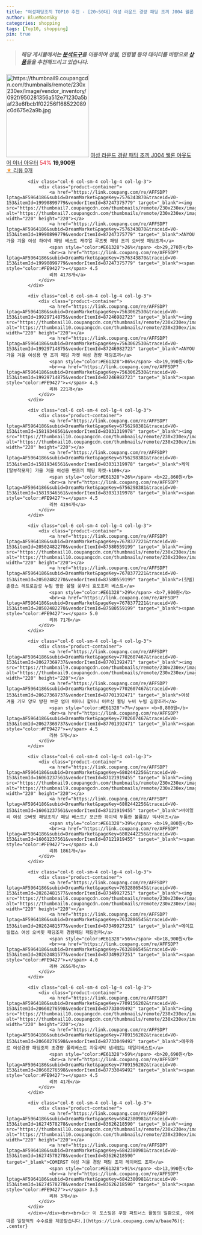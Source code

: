 ```yaml
---
title: "여성패딩조끼 TOP10 추천 - [20~50대] 여성 라운드 경량 패딩 조끼 J004 웰론 아웃도어 이너 아우터"
author: BlueMoonSky
categories: shopping
tags: [Top10, shopping]
pin: true
---
```


> ##### 해당 게시물에서는 [**분석도구**](https://itemscout.io/)를 이용하여 **성별**, **연령별** 등의 데이터를 바탕으로 [**상품**](https://link.coupang.com/a/baae76)들을 추천해드리고 있습니다.
<div class="container"><div class="row">
            <div class="col-6 col-sm-4 col-lg-4 col-lg-3">
                <div class="product-container">
                    <a href="https://link.coupang.com/re/AFFSDP?lptag=AF5964186&subid=DreamMarket&pageKey=6080650618&traceid=V0-153&itemId=11270250345&vendorItemId=71531860022" target="_blank"><img src="https://thumbnail9.coupangcdn.com/thumbnails/remote/230x230ex/image/vendor_inventory/092f/950281356a512e71230a5baf23e6fbcb1f02256f168522089c0d675e2a9b.jpg" alt="https://thumbnail9.coupangcdn.com/thumbnails/remote/230x230ex/image/vendor_inventory/092f/950281356a512e71230a5baf23e6fbcb1f02256f168522089c0d675e2a9b.jpg" width="220" height="220"></a>
                    <a href="https://link.coupang.com/re/AFFSDP?lptag=AF5964186&subid=DreamMarket&pageKey=6080650618&traceid=V0-153&itemId=11270250345&vendorItemId=71531860022" target="_blank">여성 라운드 경량 패딩 조끼 J004 웰론 아웃도어 이너 아우터</a>
                    <span style="color:#E61328">54%</span> <b>19,900원</b>
                    <br><a href="https://link.coupang.com/re/AFFSDP?lptag=AF5964186&subid=DreamMarket&pageKey=6080650618&traceid=V0-153&itemId=11270250345&vendorItemId=71531860022" target="_blank"><span style="color:#FE9427">★</span> 
                    리뷰 0개</a>
                </div>
            </div>
            
            <div class="col-6 col-sm-4 col-lg-4 col-lg-3">
                <div class="product-container">
                    <a href="https://link.coupang.com/re/AFFSDP?lptag=AF5964186&subid=DreamMarket&pageKey=7576343870&traceid=V0-153&itemId=19990899779&vendorItemId=87247375779" target="_blank"><img src="https://thumbnail7.coupangcdn.com/thumbnails/remote/230x230ex/image/vendor_inventory/8d1d/f3d4566bd3d8dfe769c131a7426a6534838f621ae6762bdc459ecc67219a.jpg" alt="https://thumbnail7.coupangcdn.com/thumbnails/remote/230x230ex/image/vendor_inventory/8d1d/f3d4566bd3d8dfe769c131a7426a6534838f621ae6762bdc459ecc67219a.jpg" width="220" height="220"></a>
                    <a href="https://link.coupang.com/re/AFFSDP?lptag=AF5964186&subid=DreamMarket&pageKey=7576343870&traceid=V0-153&itemId=19990899779&vendorItemId=87247375779" target="_blank">ANYOU 가을 겨울 여성 하이넥 패딩 베스트 캐주얼 루즈핏 패딩 조끼 오버핏 패딩조끼</a>
                    <span style="color:#E61328">26%</span> <b>29,270원</b>
                    <br><a href="https://link.coupang.com/re/AFFSDP?lptag=AF5964186&subid=DreamMarket&pageKey=7576343870&traceid=V0-153&itemId=19990899779&vendorItemId=87247375779" target="_blank"><span style="color:#FE9427">★</span> 4.5
                    리뷰 4178개</a>
                </div>
            </div>
            
            <div class="col-6 col-sm-4 col-lg-4 col-lg-3">
                <div class="product-container">
                    <a href="https://link.coupang.com/re/AFFSDP?lptag=AF5964186&subid=DreamMarket&pageKey=7563062530&traceid=V0-153&itemId=19929714875&vendorItemId=87246982723" target="_blank"><img src="https://thumbnail10.coupangcdn.com/thumbnails/remote/230x230ex/image/vendor_inventory/6299/0fdad72f8befb935bf68fe2e694c1046727d4d66cdda29128a1b57c140db.jpg" alt="https://thumbnail10.coupangcdn.com/thumbnails/remote/230x230ex/image/vendor_inventory/6299/0fdad72f8befb935bf68fe2e694c1046727d4d66cdda29128a1b57c140db.jpg" width="220" height="220"></a>
                    <a href="https://link.coupang.com/re/AFFSDP?lptag=AF5964186&subid=DreamMarket&pageKey=7563062530&traceid=V0-153&itemId=19929714875&vendorItemId=87246982723" target="_blank">ANYOU 가을 겨울 여성용 면 조끼 패딩 자켓 여성 경량 패딩조끼</a>
                    <span style="color:#E61328">86%</span> <b>19,990원</b>
                    <br><a href="https://link.coupang.com/re/AFFSDP?lptag=AF5964186&subid=DreamMarket&pageKey=7563062530&traceid=V0-153&itemId=19929714875&vendorItemId=87246982723" target="_blank"><span style="color:#FE9427">★</span> 4.5
                    리뷰 221개</a>
                </div>
            </div>
            
            <div class="col-6 col-sm-4 col-lg-4 col-lg-3">
                <div class="product-container">
                    <a href="https://link.coupang.com/re/AFFSDP?lptag=AF5964186&subid=DreamMarket&pageKey=6756298381&traceid=V0-153&itemId=15819346561&vendorItemId=83031319978" target="_blank"><img src="https://thumbnail10.coupangcdn.com/thumbnails/remote/230x230ex/image/vendor_inventory/231f/eef02eb06404ac54c1a4dd58b111cff294a1795cc8979006d360f53f4f91.jpg" alt="https://thumbnail10.coupangcdn.com/thumbnails/remote/230x230ex/image/vendor_inventory/231f/eef02eb06404ac54c1a4dd58b111cff294a1795cc8979006d360f53f4f91.jpg" width="220" height="220"></a>
                    <a href="https://link.coupang.com/re/AFFSDP?lptag=AF5964186&subid=DreamMarket&pageKey=6756298381&traceid=V0-153&itemId=15819346561&vendorItemId=83031319978" target="_blank">케익 [탈부착모자] 가을 겨울 여성용 면조끼 패딩 자켓-k109</a>
                    <span style="color:#E61328">26%</span> <b>22,860원</b>
                    <br><a href="https://link.coupang.com/re/AFFSDP?lptag=AF5964186&subid=DreamMarket&pageKey=6756298381&traceid=V0-153&itemId=15819346561&vendorItemId=83031319978" target="_blank"><span style="color:#FE9427">★</span> 4.5
                    리뷰 4194개</a>
                </div>
            </div>
            
            <div class="col-6 col-sm-4 col-lg-4 col-lg-3">
                <div class="product-container">
                    <a href="https://link.coupang.com/re/AFFSDP?lptag=AF5964186&subid=DreamMarket&pageKey=7678377221&traceid=V0-153&itemId=20502482270&vendorItemId=87580559199" target="_blank"><img src="https://thumbnail10.coupangcdn.com/thumbnails/remote/230x230ex/image/vendor_inventory/e163/0c90cb543d57cb8488a515770ce9a02185a0d1c72a53a99178ac05f321a4.jpg" alt="https://thumbnail10.coupangcdn.com/thumbnails/remote/230x230ex/image/vendor_inventory/e163/0c90cb543d57cb8488a515770ce9a02185a0d1c72a53a99178ac05f321a4.jpg" width="220" height="220"></a>
                    <a href="https://link.coupang.com/re/AFFSDP?lptag=AF5964186&subid=DreamMarket&pageKey=7678377221&traceid=V0-153&itemId=20502482270&vendorItemId=87580559199" target="_blank">(힛템) 촌캉스 레트로감성 누빔 방한 융털 꽃무늬 효도조끼 베스트</a>
                    <span style="color:#E61328">29%</span> <b>7,900원</b>
                    <br><a href="https://link.coupang.com/re/AFFSDP?lptag=AF5964186&subid=DreamMarket&pageKey=7678377221&traceid=V0-153&itemId=20502482270&vendorItemId=87580559199" target="_blank"><span style="color:#FE9427">★</span> 5.0
                    리뷰 71개</a>
                </div>
            </div>
            
            <div class="col-6 col-sm-4 col-lg-4 col-lg-3">
                <div class="product-container">
                    <a href="https://link.coupang.com/re/AFFSDP?lptag=AF5964186&subid=DreamMarket&pageKey=7702607467&traceid=V0-153&itemId=20627369737&vendorItemId=87701392471" target="_blank"><img src="https://thumbnail9.coupangcdn.com/thumbnails/remote/230x230ex/image/vendor_inventory/4313/171bcca236868320f1bb2323039595f61a58b4a58c0f1f1927efeeedf12c.jpg" alt="https://thumbnail9.coupangcdn.com/thumbnails/remote/230x230ex/image/vendor_inventory/4313/171bcca236868320f1bb2323039595f61a58b4a58c0f1f1927efeeedf12c.jpg" width="220" height="220"></a>
                    <a href="https://link.coupang.com/re/AFFSDP?lptag=AF5964186&subid=DreamMarket&pageKey=7702607467&traceid=V0-153&itemId=20627369737&vendorItemId=87701392471" target="_blank">여성 겨울 기모 양모 방한 보온 엄마 어머니 할머니 어르신 퀼팅 누비 누빔 김장조끼</a>
                    <span style="color:#E61328">7%</span> <b>8,800원</b>
                    <br><a href="https://link.coupang.com/re/AFFSDP?lptag=AF5964186&subid=DreamMarket&pageKey=7702607467&traceid=V0-153&itemId=20627369737&vendorItemId=87701392471" target="_blank"><span style="color:#FE9427">★</span> 4.5
                    리뷰 5개</a>
                </div>
            </div>
            
            <div class="col-6 col-sm-4 col-lg-4 col-lg-3">
                <div class="product-container">
                    <a href="https://link.coupang.com/re/AFFSDP?lptag=AF5964186&subid=DreamMarket&pageKey=6802442256&traceid=V0-153&itemId=16061237561&vendorItemId=87121919455" target="_blank"><img src="https://thumbnail9.coupangcdn.com/thumbnails/remote/230x230ex/image/vendor_inventory/7dd8/ede6d78f0507ac36decb065a4dd3f035ce07aa018c030771ad67b3002dfb.jpg" alt="https://thumbnail9.coupangcdn.com/thumbnails/remote/230x230ex/image/vendor_inventory/7dd8/ede6d78f0507ac36decb065a4dd3f035ce07aa018c030771ad67b3002dfb.jpg" width="220" height="220"></a>
                    <a href="https://link.coupang.com/re/AFFSDP?lptag=AF5964186&subid=DreamMarket&pageKey=6802442256&traceid=V0-153&itemId=16061237561&vendorItemId=87121919455" target="_blank">바이얼리 여성 오버핏 패딩조끼/ 패딩 베스트/ 포근한 하이넥 두툼한 볼륨감/ 빅사이즈</a>
                    <span style="color:#E61328">39%</span> <b>19,800원</b>
                    <br><a href="https://link.coupang.com/re/AFFSDP?lptag=AF5964186&subid=DreamMarket&pageKey=6802442256&traceid=V0-153&itemId=16061237561&vendorItemId=87121919455" target="_blank"><span style="color:#FE9427">★</span> 4.0
                    리뷰 1861개</a>
                </div>
            </div>
            
            <div class="col-6 col-sm-4 col-lg-4 col-lg-3">
                <div class="product-container">
                    <a href="https://link.coupang.com/re/AFFSDP?lptag=AF5964186&subid=DreamMarket&pageKey=7632886545&traceid=V0-153&itemId=20262481577&vendorItemId=87349927251" target="_blank"><img src="https://thumbnail6.coupangcdn.com/thumbnails/remote/230x230ex/image/vendor_inventory/e12e/5b22d1779eb271d3a2c973f09f6a85c7687d0caf4a60cba69771a9365403.jpg" alt="https://thumbnail6.coupangcdn.com/thumbnails/remote/230x230ex/image/vendor_inventory/e12e/5b22d1779eb271d3a2c973f09f6a85c7687d0caf4a60cba69771a9365403.jpg" width="220" height="220"></a>
                    <a href="https://link.coupang.com/re/AFFSDP?lptag=AF5964186&subid=DreamMarket&pageKey=7632886545&traceid=V0-153&itemId=20262481577&vendorItemId=87349927251" target="_blank">에이프릴랩스 여성 오버핏 패딩조끼 경량패딩 패딩점퍼</a>
                    <span style="color:#E61328">56%</span> <b>18,900원</b>
                    <br><a href="https://link.coupang.com/re/AFFSDP?lptag=AF5964186&subid=DreamMarket&pageKey=7632886545&traceid=V0-153&itemId=20262481577&vendorItemId=87349927251" target="_blank"><span style="color:#FE9427">★</span> 4.0
                    리뷰 2656개</a>
                </div>
            </div>
            
            <div class="col-6 col-sm-4 col-lg-4 col-lg-3">
                <div class="product-container">
                    <a href="https://link.coupang.com/re/AFFSDP?lptag=AF5964186&subid=DreamMarket&pageKey=7709156202&traceid=V0-153&itemId=20660276598&vendorItemId=87733049492" target="_blank"><img src="https://thumbnail10.coupangcdn.com/thumbnails/remote/230x230ex/image/vendor_inventory/74b9/dea5cf306832f95efb1806a705c69820706db9360d01d351ba6ef443980e.png" alt="https://thumbnail10.coupangcdn.com/thumbnails/remote/230x230ex/image/vendor_inventory/74b9/dea5cf306832f95efb1806a705c69820706db9360d01d351ba6ef443980e.png" width="220" height="220"></a>
                    <a href="https://link.coupang.com/re/AFFSDP?lptag=AF5964186&subid=DreamMarket&pageKey=7709156202&traceid=V0-153&itemId=20660276598&vendorItemId=87733049492" target="_blank">에뚜와르 여성경량 패딩조끼 초경량 폴리베스트 자유세탁 냄새없는 데일리베스트</a>
                    <span style="color:#E61328">59%</span> <b>20,690원</b>
                    <br><a href="https://link.coupang.com/re/AFFSDP?lptag=AF5964186&subid=DreamMarket&pageKey=7709156202&traceid=V0-153&itemId=20660276598&vendorItemId=87733049492" target="_blank"><span style="color:#FE9427">★</span> 4.5
                    리뷰 41개</a>
                </div>
            </div>
            
            <div class="col-6 col-sm-4 col-lg-4 col-lg-3">
                <div class="product-container">
                    <a href="https://link.coupang.com/re/AFFSDP?lptag=AF5964186&subid=DreamMarket&pageKey=6842380981&traceid=V0-153&itemId=16274578278&vendorItemId=83626218590" target="_blank"><img src="https://thumbnail10.coupangcdn.com/thumbnails/remote/230x230ex/image/vendor_inventory/dafc/fc898708b57a606c6376b024b50cbcbaa4b7d56ddee1fac40f3c1f5a9964.jpg" alt="https://thumbnail10.coupangcdn.com/thumbnails/remote/230x230ex/image/vendor_inventory/dafc/fc898708b57a606c6376b024b50cbcbaa4b7d56ddee1fac40f3c1f5a9964.jpg" width="220" height="220"></a>
                    <a href="https://link.coupang.com/re/AFFSDP?lptag=AF5964186&subid=DreamMarket&pageKey=6842380981&traceid=V0-153&itemId=16274578278&vendorItemId=83626218590" target="_blank">COMIRST 여성 겨울 경량 패딩 조끼 레이어드 조끼</a>
                    <span style="color:#E61328">91%</span> <b>13,990원</b>
                    <br><a href="https://link.coupang.com/re/AFFSDP?lptag=AF5964186&subid=DreamMarket&pageKey=6842380981&traceid=V0-153&itemId=16274578278&vendorItemId=83626218590" target="_blank"><span style="color:#FE9427">★</span> 3.5
                    리뷰 3개</a>
                </div>
            </div>
            </div></div><br><br>[👉 이 포스팅은 쿠팡 파트너스 활동의 일환으로, 이에 따른 일정액의 수수료를 제공받습니다.](https://link.coupang.com/a/baae76){: .center}